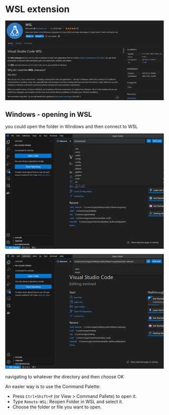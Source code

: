 # WSL extension

![a](img/2025-01-27-15-20-05.png)

## Windows - opening in WSL

you could open the folder in Windows and then connect to WSL

![a](img/2025-01-27-15-21-16.png)

![a](img/2025-01-27-15-23-17.png)

navigating to whatever the directory and then choose OK

An easier way is to use the Command Palette:

* Press `Ctrl+Shift+P` (or View > Command Pallete) to open it.
* Type `Remote-WSL`: Reopen Folder in WSL and select it.
* Choose the folder or file you want to open.
